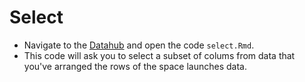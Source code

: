 # Select

- Navigate to the [Datahub](https://r.datahub.berkeley.edu/hub/user-redirect/git-pull?repo=https%3A%2F%2Fgithub.com%2FUCB-MIDS%2Fr_bridge&urlpath=rstudio%2F&branch=master) and open the code `select.Rmd`. 
- This code will ask you to select a subset of colums from data that you've arranged the rows of the space launches data. 
